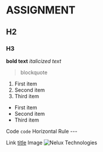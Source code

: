 # ASSIGNMENT

## H2
### H3

**bold text**
*italicized text*

> blockquote

1. First item
2. Second item
3. Third item

- First item
- Second item
- Third item

Code	`code`
Horizontal Rule	---

Link	[title](https://www.example.com)
Image	![Nelux Technologies](https://th.bing.com/th/id/OIP._ohpcjTZPLgQzl97b0fhhAHaFO?pid=ImgDet&rs=1)
	
